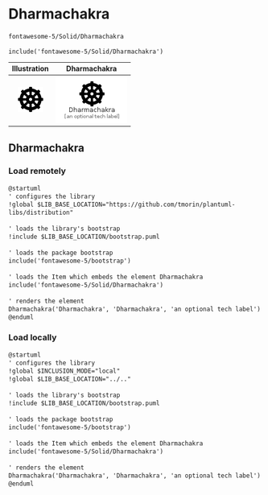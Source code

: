 # Dharmachakra


```text
fontawesome-5/Solid/Dharmachakra
```

```text
include('fontawesome-5/Solid/Dharmachakra')
```



| Illustration | Dharmachakra |
| :---: | :---: |
| ![illustration for Illustration](../../fontawesome-5/Solid/Dharmachakra.png) | ![illustration for Dharmachakra](../../fontawesome-5/Solid/Dharmachakra.Local.png) |




## Dharmachakra

### Load remotely
```plantuml
@startuml
' configures the library
!global $LIB_BASE_LOCATION="https://github.com/tmorin/plantuml-libs/distribution"

' loads the library's bootstrap
!include $LIB_BASE_LOCATION/bootstrap.puml

' loads the package bootstrap
include('fontawesome-5/bootstrap')

' loads the Item which embeds the element Dharmachakra
include('fontawesome-5/Solid/Dharmachakra')

' renders the element
Dharmachakra('Dharmachakra', 'Dharmachakra', 'an optional tech label')
@enduml
```

### Load locally
```plantuml
@startuml
' configures the library
!global $INCLUSION_MODE="local"
!global $LIB_BASE_LOCATION="../.."

' loads the library's bootstrap
!include $LIB_BASE_LOCATION/bootstrap.puml

' loads the package bootstrap
include('fontawesome-5/bootstrap')

' loads the Item which embeds the element Dharmachakra
include('fontawesome-5/Solid/Dharmachakra')

' renders the element
Dharmachakra('Dharmachakra', 'Dharmachakra', 'an optional tech label')
@enduml
```

